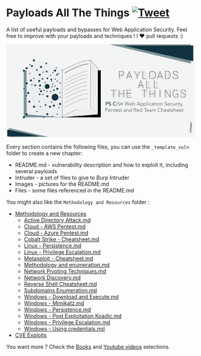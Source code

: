 # Payloads All The Things [![Tweet](https://img.shields.io/twitter/url/http/shields.io.svg?style=social)](https://twitter.com/intent/tweet?text=Payloads%20All%20The%20Things,%20a%20list%20of%20useful%20payloads%20and%20bypasses%20for%20Web%20Application%20Security%20-%20by%20@pentest_codesourcesecurity&url=https://github.com/codesourcesecurity/PayloadsForAllTheThings/)

A list of useful payloads and bypasses for Web Application Security.
Feel free to improve with your payloads and techniques !
I :heart: pull requests :)


<p align="center">
  <img src="https://raw.githubusercontent.com/codesourcesecurity/PayloadsForAllTheThings/master/.github/banner.png">
</p>


Every section contains the following files, you can use the `_template_vuln` folder to create a new chapter:

- README.md - vulnerability description and how to exploit it, including several payloads
- Intruder - a set of files to give to Burp Intruder
- Images - pictures for the README.md
- Files - some files referenced in the README.md

You might also like the `Methodology and Resources` folder :

- [Methodology and Resources](https://github.com/codesourcesecurity/PayloadsForAllTheThings/blob/master/Methodology%20and%20Resources/)
  - [Active Directory Attack.md](https://github.com/codesourcesecurity/PayloadsForAllTheThings/blob/master/Methodology%20and%20Resources/Active%20Directory%20Attack.md)
  - [Cloud - AWS Pentest.md](https://github.com/codesourcesecurity/PayloadsForAllTheThings/blob/master/Methodology%20and%20Resources/Cloud%20-%20AWS%20Pentest.md)
  - [Cloud - Azure Pentest.md](https://github.com/codesourcesecurity/PayloadsForAllTheThings/blob/master/Methodology%20and%20Resources/Cloud%20-%20Azure%20Pentest.md)
  - [Cobalt Strike - Cheatsheet.md](https://github.com/codesourcesecurity/PayloadsForAllTheThings/blob/master/Methodology%20and%20Resources/Cobalt%20Strike%20-%20Cheatsheet.md)
  - [Linux - Persistence.md](https://github.com/codesourcesecurity/PayloadsForAllTheThings/blob/master/Methodology%20and%20Resources/Linux%20-%20Persistence.md)
  - [Linux - Privilege Escalation.md](https://github.com/codesourcesecurity/PayloadsForAllTheThings/blob/master/Methodology%20and%20Resources/Linux%20-%20Privilege%20Escalation.md)
  - [Metasploit - Cheatsheet.md](https://github.com/codesourcesecurity/PayloadsForAllTheThings/blob/master/Methodology%20and%20Resources/Metasploit%20-%20Cheatsheet.md)  
  - [Methodology and enumeration.md](https://github.com/codesourcesecurity/PayloadsForAllTheThings/blob/master/Methodology%20and%20Resources/Methodology%20and%20enumeration.md)
  - [Network Pivoting Techniques.md](https://github.com/codesourcesecurity/PayloadsForAllTheThings/blob/master/Methodology%20and%20Resources/Network%20Pivoting%20Techniques.md)
  - [Network Discovery.md](https://github.com/codesourcesecurity/PayloadsForAllTheThings/blob/master/Methodology%20and%20Resources/Network%20Discovery.md)
  - [Reverse Shell Cheatsheet.md](https://github.com/codesourcesecurity/PayloadsForAllTheThings/blob/master/Methodology%20and%20Resources/Reverse%20Shell%20Cheatsheet.md)
  - [Subdomains Enumeration.md](https://github.com/codesourcesecurity/PayloadsForAllTheThings/blob/master/Methodology%20and%20Resources/Subdomains%20Enumeration.md)
  - [Windows - Download and Execute.md](https://github.com/codesourcesecurity/PayloadsForAllTheThings/blob/master/Methodology%20and%20Resources/Windows%20-%20Download%20and%20Execute.md)
  - [Windows - Mimikatz.md](https://github.com/codesourcesecurity/PayloadsForAllTheThings/blob/master/Methodology%20and%20Resources/Windows%20-%20Mimikatz.md)
  - [Windows - Persistence.md](https://github.com/codesourcesecurity/PayloadsForAllTheThings/blob/master/Methodology%20and%20Resources/Windows%20-%20Persistence.md)
  - [Windows - Post Exploitation Koadic.md](https://github.com/codesourcesecurity/PayloadsForAllTheThings/blob/master/Methodology%20and%20Resources/Windows%20-%20Post%20Exploitation%20Koadic.md)
  - [Windows - Privilege Escalation.md](https://github.com/codesourcesecurity/PayloadsForAllTheThings/blob/master/Methodology%20and%20Resources/Windows%20-%20Privilege%20Escalation.md)
  - [Windows - Using credentials.md](https://github.com/codesourcesecurity/PayloadsForAllTheThings/blob/master/Methodology%20and%20Resources/Windows%20-%20Using%20credentials.md)
- [CVE Exploits](https://github.com/codesourcesecurity/PayloadsForAllTheThings/blob/master/CVE%20Exploits)


You want more ? Check the [Books](https://github.com/codesourcesecurity/PayloadsForAllTheThings/blob/master/BOOKS.md) and [Youtube videos](https://github.com/codesourcesecurity/PayloadsForAllTheThings/blob/master/YOUTUBE.md) selections.
